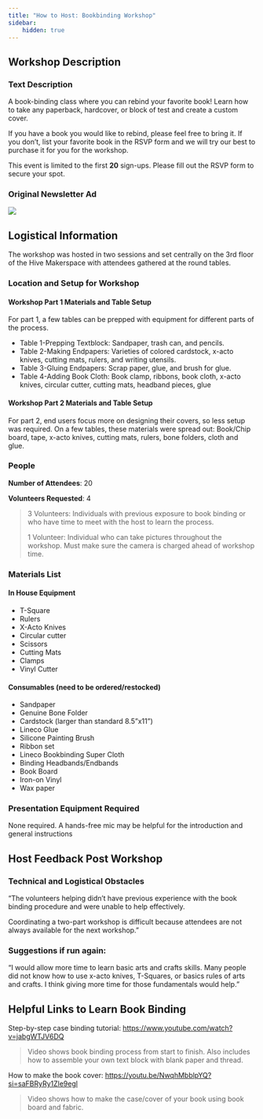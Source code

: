 ```yaml
---
title: "How to Host: Bookbinding Workshop"
sidebar:
    hidden: true
---
```


## Workshop Description
### Text Description

A book-binding class where you can rebind your favorite book! Learn how to take any paperback, hardcover, or block of test and create a custom cover. 

If you have a book you would like to rebind, please feel free to bring it. If you don’t, list your favorite book in the RSVP form and we will try our best to purchase it for you for the workshop.  

This event is limited to the first **20** sign-ups. Please fill out the RSVP form to secure your spot. 

### Original Newsletter Ad
![](/hive-wiki/src/assets/crafts-bookbinding-internal-img1.png)


## Logistical Information
The workshop was hosted in two sessions and set centrally on the 3rd floor of the Hive Makerspace with attendees gathered at the round tables.  

### Location and Setup for Workshop

#### Workshop Part 1 Materials and Table Setup

For part 1, a few tables can be prepped with equipment for different parts of the process. 

- Table 1-Prepping Textblock: Sandpaper, trash can, and pencils. 
- Table 2-Making Endpapers: Varieties of colored cardstock, x-acto knives, cutting mats, rulers, and writing utensils. 
- Table 3-Gluing Endpapers: Scrap paper, glue, and brush for glue. 
- Table 4-Adding Book Cloth: Book clamp, ribbons, book cloth, x-acto knives, circular cutter, cutting mats, headband pieces, glue 


#### Workshop Part 2 Materials and Table Setup

For part 2, end users focus more on designing their covers, so less setup was required. On a few tables, these materials were spread out: Book/Chip board, tape, x-acto knives, cutting mats, rulers, bone folders, cloth and glue. 

### People

**Number of Attendees**: 20

**Volunteers Requested**: 4

> 3 Volunteers: Individuals with previous exposure to book binding or who have time to meet with the host to learn the process. 
> 
> 1 Volunteer: Individual who can take pictures throughout the workshop. Must make sure the camera is charged ahead of workshop time. 


### Materials List

#### In House Equipment

- T-Square 
- Rulers 
- X-Acto Knives 
- Circular cutter 
- Scissors  
- Cutting Mats 
- Clamps 
- Vinyl Cutter 

#### Consumables (need to be ordered/restocked)

- Sandpaper 
- Genuine Bone Folder 
- Cardstock (larger than standard 8.5”x11”) 
- Lineco Glue  
- Silicone Painting Brush  
- Ribbon set  
- Lineco Bookbinding Super Cloth 
- Binding Headbands/Endbands  
- Book Board 
- Iron-on Vinyl 
- Wax paper 

### Presentation Equipment Required

None required. A hands-free mic may be helpful for the introduction and general instructions


## Host Feedback Post Workshop

### Technical and Logistical Obstacles

“The volunteers helping didn’t have previous experience with the book binding procedure and were unable to help effectively. 

Coordinating a two-part workshop is difficult because attendees are not always available for the next workshop.” 


### Suggestions if run again:

“I would allow more time to learn basic arts and crafts skills. Many people did not know how to use x-acto knives, T-Squares, or basics rules of arts and crafts. I think giving more time for those fundamentals would help.” 

## Helpful Links to Learn Book Binding

Step-by-step case binding tutorial: https://www.youtube.com/watch?v=jabgWTJV6DQ  

> Video shows book binding process from start to finish. Also includes how to assemble your own text block with blank paper and thread. 

How to make the book cover: https://youtu.be/NwqhMbblpYQ?si=saFBRyRy1Zle9egl  

> Video shows how to make the case/cover of your book using book board and fabric. 